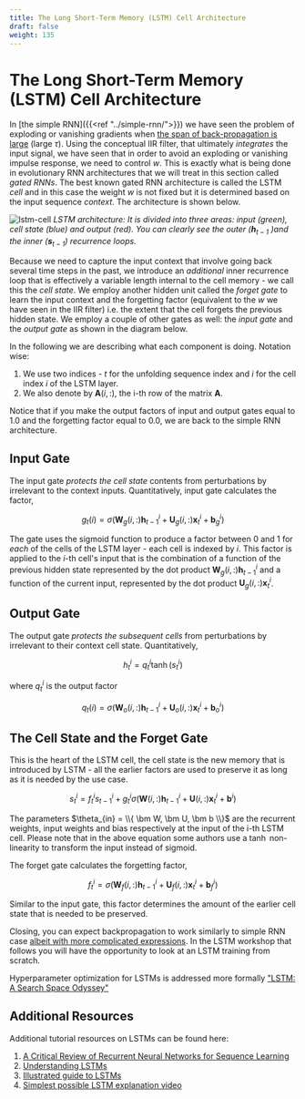 ```yaml
---
title: The Long Short-Term Memory (LSTM) Cell Architecture
draft: false
weight: 135
---
```


# The Long Short-Term Memory (LSTM) Cell Architecture

In [the simple RNN]({{<ref "../simple-rnn/">}}) we have seen the problem of exploding or vanishing gradients when [the span of back-propagation is large](http://ai.dinfo.unifi.it/paolo//ps/tnn-94-gradient.pdf) (large $\tau$). Using the conceptual IIR filter, that ultimately _integrates_ the input signal, we have seen that in order to avoid an exploding or vanishing impulse response, we need to control $w$. This is exactly what is being done in evolutionary RNN architectures that we will treat in this section called _gated RNNs_. The best known gated RNN architecture is called the LSTM _cell_ and in this case the weight $w$ is not fixed but it is determined based on the input sequence _context_. The architecture is shown below. 

![lstm-cell](images/rnn-LSTM.png)
*LSTM architecture: It is divided into three areas: input (green), cell state (blue) and output (red). You can clearly see the outer ($\bm h_{t-1}$ )and the inner ($\bm s_{t-1}$) recurrence loops.*

Because we need to capture the input context that involve going back several time steps in the past, we introduce an _additional_ inner recurrence loop that is effectively a variable length internal to the cell memory - we call this the _cell state_.  We employ another hidden unit called the _forget gate_  to learn the input context and the forgetting factor (equivalent to the $w$ we have seen in the IIR filter) i.e. the extent that the cell forgets the previous hidden state. We employ a couple of other gates as well: the _input gate_ and the _output gate_ as shown in the diagram below. 

In the following we are describing what each component is doing. Notation wise:

1. We use two indices - $t$ for the unfolding sequence index and $i$ for the cell index $i$ of the LSTM layer. 
2. We also denote by $\bm A(i,:)$,  the i-th row of the matrix $\bm A$.  

Notice that if you make the output factors of input and output gates equal to 1.0 and the forgetting factor equal to 0.0, we are back to the simple RNN architecture. 

## Input Gate

The input gate _protects the cell state_ contents from perturbations by irrelevant to the context inputs. Quantitatively,  input gate calculates the factor,

$$g_t(i) =\sigma \Big( \bm W_g(i,:) \bm h_{t-1}^i + \bm U_g(i,:) \bm x_t^i + \bm b_g^i \Big) $$

The gate uses the sigmoid function to produce a factor between 0 and 1 for _each_ of the cells of the LSTM layer - each cell is indexed by $i$. This factor is applied to the $i$-th cell's input that is the combination of a function  of the previous hidden state represented by the dot product $\bm W_g(i,:) \bm h_{t-1}^i$  and a function of the current input, represented by the dot product $\bm U_g(i,:) \bm x_t^i$. 

## Output Gate

The output gate _protects the subsequent cells_ from perturbations by irrelevant to their context cell state. Quantitatively,

$$h_t^i = q_t^i \tanh(s_t^i)$$ 

where $q_t^i$ is the output factor

$$q_t{(i)} =\sigma \Big( \bm W_o(i,:) \bm h_{t-1}^i + \bm U_o(i,:) \bm x_t^i + \bm b_o^i \Big) $$

## The Cell State and the Forget Gate

This is the heart of the LSTM cell, the cell state is the new memory that is introduced by LSTM - all the earlier factors are used to preserve it as long as it is needed by the use case. 

$$s_t^i = f_t^i s_{t-1}^i + g_t^i \sigma \Big( \bm W(i,:) \bm h_{t-1}^i + \bm U(i,:) \bm x_t^i + \bm b^i \Big)$$

The parameters $\theta_{in} = \\{  \bm W, \bm U, \bm b \\}$  are the recurrent weights, input weights and bias respectively at the input of the i-th LSTM cell. Please note that in the above equation some authors use a $\tanh$ non-linearity to transform the input instead of sigmoid. 
 
The forget gate calculates the forgetting factor,

$$f_t^i =\sigma \Big( \bm W_f(i,:) \bm h_{t-1}^i + \bm U_f(i,:) \bm x_t^i + \bm b_f^i \Big) $$

Similar to the input gate, this factor determines the amount of the earlier cell state that is needed to be preserved. 

Closing, you can expect backpropagation to work similarly to simple RNN case [albeit with more complicated expressions](https://christinakouridi.blog/2019/06/19/backpropagation-lstm/). In the LSTM workshop that follows you will have the opportunity to look at an LSTM training from scratch. 

Hyperparameter optimization for LSTMs is addressed more formally ["LSTM: A Search Space Odyssey"](https://arxiv.org/pdf/1503.04069v1.pdf)

## Additional Resources

Additional tutorial resources on LSTMs can be found here:
1. [A Critical Review of Recurrent Neural Networks for Sequence Learning](https://arxiv.org/pdf/1506.00019.pdf)
2. [Understanding LSTMs](https://colah.github.io/posts/2015-08-Understanding-LSTMs) 
3. [Illustrated guide to LSTMs](https://towardsdatascience.com/illustrated-guide-to-lstms-and-gru-s-a-step-by-step-explanation-44e9eb85bf21)
4. [Simplest possible LSTM explanation video](https://www.youtube.com/watch?v=WCUNPb-5EYI)
